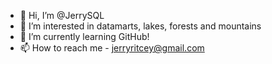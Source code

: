 - 👋 Hi, I’m @JerrySQL
- 👀 I’m interested in datamarts, lakes, forests and mountains
- 🌱 I’m currently learning GitHub!
- 📫 How to reach me - jerryritcey@gmail.com

<!---
JerrySQL/JerrySQL is a ✨ special ✨ repository because its `README.md` (this file) appears on your GitHub profile.
You can click the Preview link to take a look at your changes.
--->
